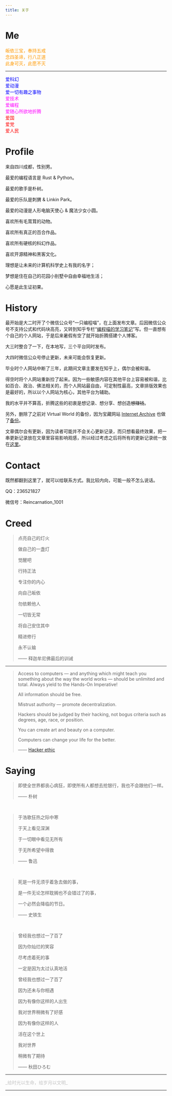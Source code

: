 ```yaml
---
title: 关于
---
```


# Me

<font color="#FF9800">
皈依三宝，奉持五戒<br>
念四圣谛，行八正道<br>
此身可灭，此愿不灭<br>
</font>

---

<font color="#0000FF">
爱科幻<br>
爱动漫<br>
爱一切有趣之事物<br>
</font>

<font color="#FF00FF">
爱技术<br>
爱编程<br>
爱随心所欲地折腾<br>
</font>

<font color="#FF0000">
爱国<br>
爱党<br>
爱人民<br>
</font>

# Profile

来自四川成都，性别男。

最爱的编程语言是 Rust & Python。

最爱的歌手是朴树。

最爱的乐队是刺猬 & Linkin Park。

最爱的动漫是人形电脑天使心 & 魔法少女小圆。

喜欢所有毛茸茸的动物。

喜欢所有真正的百合作品。

喜欢所有硬核的科幻作品。

喜欢开源精神和黑客文化。

理想是让未来的计算机科学史上有我的名字；

梦想是住在自己的花园小别墅中自由幸福地生活；

心愿是此生证初果。

# History

最开始是大二时开了个微信公众号“一只编程喵”，在上面发布文章。后因微信公众号不支持公式和代码块高亮，又转到知乎专栏“[编程喵的学习笔记](https://zhuanlan.zhihu.com/codecat)”写。但一直想有个自己的个人网站，于是后来暑假有空了就开始折腾搭建个人博客。

大三时整合了一下，在本地写，三个平台同时发布。

大四时微信公众号停止更新，未来可能会恢复更新。

毕业时个人网站中断了三年，此期间文章主要发在知乎上，偶尔会被和谐。

得空时将个人网站重新捡了起来。因为一些敏感内容在其他平台上容易被和谐，比如百合、政治、佛法相关的，而个人网站最自由，可定制性最高，文章排版效果也是最好的，所以以个人网站为核心，其他平台为辅助。

我的水平并不算高，折腾这些的初衷是想记录、想分享、想创造~~想赚钱~~。

另外，删除了之前对 Virtual World 的备份，因为宝藏网站 [Internet Archive](https://archive.org/) 也做了[备份](https://web.archive.org/web/20211020163321/http://swarmagents.cn.13442.m8849.cn/vm/index.htm)。

文章偶尔会有更新，因为读者可能并不会关心更新记录，而只想看最终效果，把一串更新记录放在文章里容易影响观感，所以经过考虑之后将所有的更新记录统一放在[这里](changelog)。

# Contact

既然都翻到这里了，就可以给联系方式。我比较内向，可能一般不怎么说话。

QQ：236521827

微信号：Reincarnation_1001

# Creed

> 点亮自己的灯火
>
> 做自己的一盏灯
>
> 觉醒吧
>
> 行持正法
>
> 专注你的内心
>
> 向自己皈依
>
> 勿依赖他人
>
> 一切皆无常
>
> 将自己安住其中
>
> 精进修行
>
> 永不认输
>
> —— 释迦牟尼佛最后的训诫

---

> Access to computers — and anything which might teach you something about the way the world works — should be unlimited and total. Always yield to the Hands-On Imperative!
>
> All information should be free.
>
> Mistrust authority — promote decentralization.
>
> Hackers should be judged by their hacking, not bogus criteria such as degrees, age, race, or position.
>
> You can create art and beauty on a computer.
>
> Computers can change your life for the better.
>
> —— [Hacker ethic](https://en.wikipedia.org/wiki/Hacker_ethic)

# Saying

> 即使全世界都丧心病狂，即使所有人都想去抢银行，我也不会跟他们一样。
>
> —— 朴树

<br>

> 于浩歌狂热之际中寒
>
> 于天上看见深渊
>
> 于一切眼中看见无所有
>
> 于无所希望中得救
>
> —— 鲁迅

<br>

> 死是一件无须乎着急去做的事，
>
> 是一件无论怎样耽搁也不会错过了的事，
>
> 一个必然会降临的节日。
>
> —— 史铁生

<br>

> 曾经我也想过一了百了
>
> 因为你灿烂的笑容
>
> 尽考虑着死的事
>
> 一定是因为太过认真地活
>
> 曾经我也想过一了百了
>
> 因为还未与你相遇
>
> 因为有像你这样的人出生
>
> 我对世界稍微有了好感
>
> 因为有像你这样的人
>
> 活在这个世上
>
> 我对世界
>
> 稍微有了期待
>
> —— 秋田ひろむ

---

<font color="#C3C3C3">
_给时光以生命，给岁月以文明_
</font>

---
